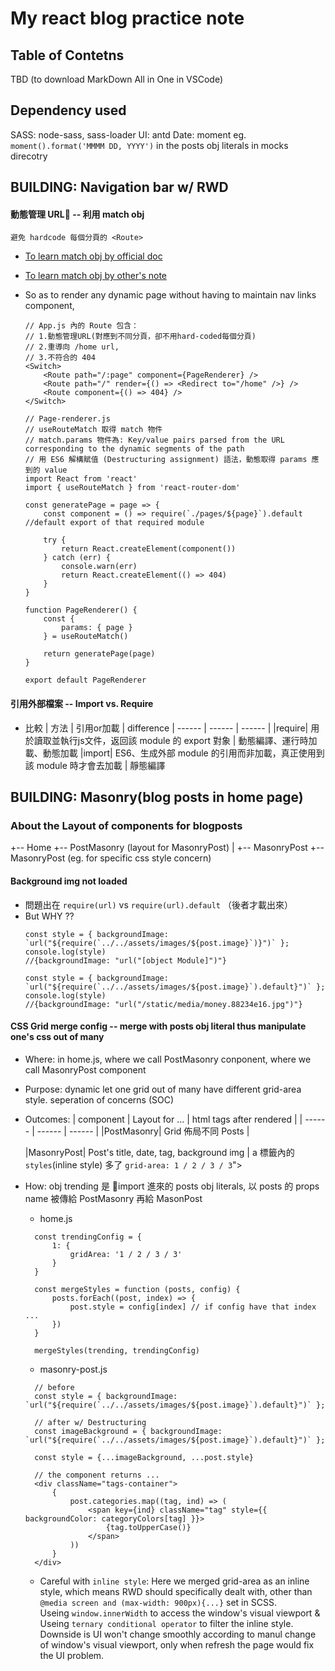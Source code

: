 # My react blog practice note

## Table of Contetns
TBD (to download MarkDown All in One in VSCode)

## Dependency used
SASS: node-sass, sass-loader
UI: antd
Date: moment eg. `moment().format('MMMM DD, YYYY')` in the posts obj literals in mocks direcotry

## BUILDING: Navigation bar w/ RWD
#### 動態管理 URL -- 利用 match obj 
    避免 hardcode 每個分頁的 <Route>
- [To learn match obj by official doc](https://reactrouter.com/web/api)
- [To learn match obj by other's note](https://ithelp.ithome.com.tw/articles/10204451)
- So as to render any dynamic page without having to maintain nav links component, 
    ```JSX
    // App.js 內的 Route 包含：
    // 1.動態管理URL(對應到不同分頁，卻不用hard-coded每個分頁) 
    // 2.重導向 /home url, 
    // 3.不符合的 404
    <Switch>
        <Route path="/:page" component={PageRenderer} />
        <Route path="/" render={() => <Redirect to="/home" />} />
        <Route component={() => 404} />
    </Switch>
    ```

    ```JSX
    // Page-renderer.js 
    // useRouteMatch 取得 match 物件
    // match.params 物件為: Key/value pairs parsed from the URL corresponding to the dynamic segments of the path
    // 用 ES6 解構賦值 (Destructuring assignment) 語法，動態取得 params 應到的 value 
    import React from 'react'
    import { useRouteMatch } from 'react-router-dom'

    const generatePage = page => {
        const component = () => require(`./pages/${page}`).default //default export of that required module

        try {
            return React.createElement(component())
        } catch (err) {
            console.warn(err)
            return React.createElement(() => 404)
        }
    }

    function PageRenderer() {
        const {
            params: { page }
        } = useRouteMatch()

        return generatePage(page)
    }

    export default PageRenderer

    ```
#### 引用外部檔案 -- Import vs. Require
- 比較
  | 方法 | 引用or加載 | difference
  | ------ | ------ | ------ |
  |require| 用於讀取並執行js文件，返回該 module 的 export 對象 |  動態編譯、運行時加載、動態加載
  |import| ES6、生成外部 module 的引用而非加載，真正使用到該 module 時才會去加載 | 靜態編譯


## BUILDING: Masonry(blog posts in home page) 

### About the Layout of components for blogposts
+-- Home
    +-- PostMasonry (layout for MasonryPost)
    |   +-- MasonryPost
    +-- MasonryPost (eg. for specific css style concern)

#### Background img not loaded
- 問題出在 `require(url)` vs `require(url).default` （後者才載出來）
- But WHY ??
  ```JSX
  const style = { backgroundImage: `url("${require(`../../assets/images/${post.image}`)}")` };
  console.log(style)  
  //{backgroundImage: "url("[object Module]")"}

  const style = { backgroundImage: `url("${require(`../../assets/images/${post.image}`).default}")` };
  console.log(style) 
  //{backgroundImage: "url("/static/media/money.88234e16.jpg")"}
  ```
#### CSS Grid merge config -- merge with posts obj literal thus manipulate one's css out of many
- Where: in home.js, where we call PostMasonry conponent, where we call MasonryPost component
- Purpose: dynamic let one grid out of many have different grid-area style. seperation of concerns (SOC) 
- Outcomes: 
  | component | Layout for ... | html tags after rendered | 
  | ------ | ------ | ------ |
  |PostMasonry| Grid 佈局不同 Posts |  <section class="masonry" style="grid-template-columns: repeat(3, minmax(275px, 1fr));">
  |MasonryPost| Post's title, date, tag, background img | a 標籤內的`styles`(inline style) 多了 `grid-area: 1 / 2 / 3 / 3`">

- How:
  obj trending 是 import 進來的 posts obj literals, 以 posts 的 props name 被傳給 PostMasonry 再給 MasonPost
  - home.js
  ```JSX
    const trendingConfig = {
        1: {
            gridArea: '1 / 2 / 3 / 3'
        }
    }

    const mergeStyles = function (posts, config) {
        posts.forEach((post, index) => {
            post.style = config[index] // if config have that index ...
        })
    }

    mergeStyles(trending, trendingConfig)
  ```
  - masonry-post.js
  ```JSX
    // before
    const style = { backgroundImage: `url("${require(`../../assets/images/${post.image}`).default}")` };

    // after w/ Destructuring 
    const imageBackground = { backgroundImage: `url("${require(`../../assets/images/${post.image}`).default}")` };

    const style = {...imageBackground, ...post.style}

    // the component returns ...
    <div className="tags-container">
        {
            post.categories.map((tag, ind) => (
                <span key={ind} className="tag" style={{ backgroundColor: categoryColors[tag] }}>
                    {tag.toUpperCase()}
                </span>
            ))
        }
    </div>
  ```
  - Careful with `inline style`:
    Here we merged grid-area as an inline style, which means RWD should specifically dealt with, other than `@media screen and (max-width: 900px){...}` set in SCSS. <br/>
    Useing `window.innerWidth` to access the window's visual viewport & Useing `ternary conditional operator` to filter the inline style. <br/>
    Downside is UI won't change smoothly according to manul change of window's visual viewport, only when refresh the page would fix the UI problem. 

